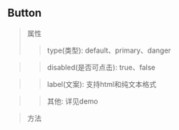 ## Button
>属性
>>type(类型): default、primary、danger

>>disabled(是否可点击): true、false

>>label(文案): 支持html和纯文本格式

>>其他: 详见demo

>方法